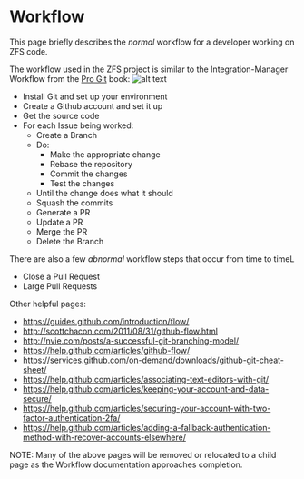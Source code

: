 # Workflow

This page briefly describes the *normal* workflow for a developer working on ZFS code.

The workflow used in the ZFS project is similar to the Integration-Manager Workflow from the [Pro Git][pro-git] book:
![alt text](https://git-scm.com/book/en/v2/images/integration-manager.png "Workflow")

* Install Git and set up your environment
* Create a Github account and set it up
* Get the source code
* For each Issue being worked:
   * Create a Branch
   * Do:
       * Make the appropriate change
       * Rebase the repository
       * Commit the changes
       * Test the changes
   * Until the change does what it should
   * Squash the commits
   * Generate a PR
   * Update a PR
   * Merge the PR
   * Delete the Branch

There are also a few *abnormal* workflow steps that occur from time to timeL

* Close a Pull Request
* Large Pull Requests

Other helpful pages:
* https://guides.github.com/introduction/flow/
* http://scottchacon.com/2011/08/31/github-flow.html
* http://nvie.com/posts/a-successful-git-branching-model/
* https://help.github.com/articles/github-flow/
* https://services.github.com/on-demand/downloads/github-git-cheat-sheet/
* https://help.github.com/articles/associating-text-editors-with-git/
* https://help.github.com/articles/keeping-your-account-and-data-secure/
* https://help.github.com/articles/securing-your-account-with-two-factor-authentication-2fa/
* https://help.github.com/articles/adding-a-fallback-authentication-method-with-recover-accounts-elsewhere/

NOTE:  Many of the above pages will be removed or relocated to a child page as the Workflow documentation approaches completion.

[pro-git]: https://git-scm.com/book/en/v2

